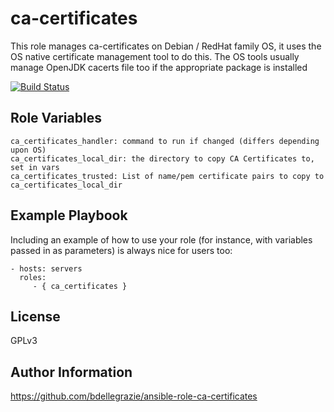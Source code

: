 ca-certificates
===============

This role manages ca-certificates on Debian / RedHat family OS, it uses the OS native certificate management tool to do this. The OS tools usually manage OpenJDK cacerts file too if the appropriate package is installed

[![Build Status](https://travis-ci.org/bdellegrazie/ansible-role-ca-certificates.svg?branch=master)](https://travis-ci.org/bdellegrazie/ansible-role-ca-certificates)

Role Variables
--------------

    ca_certificates_handler: command to run if changed (differs depending upon OS)
    ca_certificates_local_dir: the directory to copy CA Certificates to, set in vars
    ca_certificates_trusted: List of name/pem certificate pairs to copy to ca_certificates_local_dir

Example Playbook
----------------

Including an example of how to use your role (for instance, with variables passed in as parameters) is always nice for users too:

    - hosts: servers
      roles:
         - { ca_certificates }

License
-------

GPLv3

Author Information
------------------

https://github.com/bdellegrazie/ansible-role-ca-certificates
